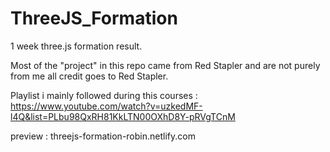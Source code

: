 # ThreeJS_Formation
1 week three.js formation result.

Most of the "project" in this repo came from Red Stapler and are not purely from me all credit goes to Red Stapler.

Playlist i mainly followed during this courses : https://www.youtube.com/watch?v=uzkedMF-l4Q&list=PLbu98QxRH81KkLTN00OXhD8Y-pRVgTCnM


preview : threejs-formation-robin.netlify.com
